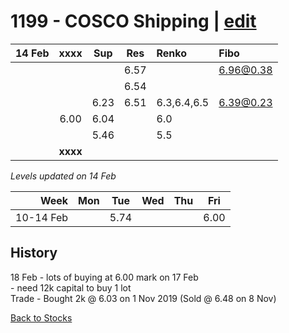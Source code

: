 # 1199 - COSCO Shipping | [edit](https://github.com/alwinwoo/alwinwoo.github.io/edit/master/stocks/1199.md)

| 14 Feb  | **xxxx**     | Sup   | Res   | Renko       | Fibo
| ---:    | :---:        | :---: | :---: | :---        | :---
|         |              |       | 6.57  |             | 6.96@0.38
|         |              |       | 6.54  |
|         |              | 6.23  | 6.51  | 6.3,6.4,6.5 | 6.39@0.23
|         | 6.00         | 6.04  |       | 6.0
|         |              | 5.46  |       | 5.5
|         | **xxxx**     |       |       |

*Levels updated on 14 Feb*

Week      | Mon   | Tue   | Wed   | Thu   | Fri   |
---:      | :---: | :---: | :---: | :---: | :---: |
10-14 Feb |       | 5.74  |       |       | 6.00  |

## History
18 Feb - lots of buying at 6.00 mark on 17 Feb <br>- need 12k capital to buy 1 lot<br>
Trade - Bought 2k @ 6.03 on 1 Nov 2019 (Sold @ 6.48 on 8 Nov)

[Back to Stocks](https://alwinwoo.github.io/stocks)

